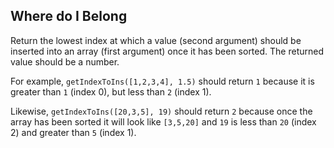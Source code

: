 ## Where do I Belong
Return the lowest index at which a value (second argument) should be inserted into an array (first argument) once it has been sorted. The returned value should be a number.

For example, `getIndexToIns([1,2,3,4], 1.5)` should return `1` because it is greater than `1` (index 0), but less than `2` (index 1).

Likewise, `getIndexToIns([20,3,5], 19)` should return `2` because once the array has been sorted it will look like `[3,5,20]` and `19` is less than `20` (index 2) and greater than `5` (index 1).